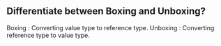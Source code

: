 
## 	Differentiate between Boxing and Unboxing?
Boxing : Converting value type to reference type. 
Unboxing : Converting reference type to value type.
